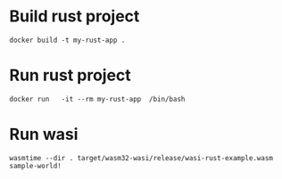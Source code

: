# Build rust project

```
docker build -t my-rust-app .
```

# Run rust project

```
docker run   -it --rm my-rust-app  /bin/bash  
```

# Run wasi 
```
wasmtime --dir . target/wasm32-wasi/release/wasi-rust-example.wasm sample-world!
```
